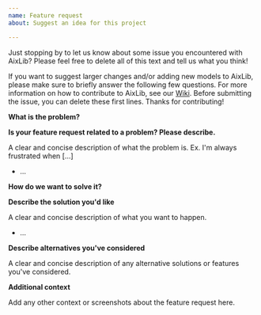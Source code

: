 ```yaml
---
name: Feature request
about: Suggest an idea for this project

---
```


Just stopping by to let us know about some issue you encountered with AixLib? Please feel free to delete all of this text and tell us what you think!

If you want to suggest larger changes and/or adding new models to AixLib, please make sure to briefly answer the following few questions. For more information on how to contribute to AixLib, see our [Wiki](https://github.com/RWTH-EBC/AixLib/wiki). Before submitting the issue, you can delete these first lines. Thanks for contributing!

**What is the problem?**

**Is your feature request related to a problem? Please describe.**

A clear and concise description of what the problem is. Ex. I'm always frustrated when [...]

- ...

**How do we want to solve it?**

**Describe the solution you'd like**

A clear and concise description of what you want to happen.

- ...

**Describe alternatives you've considered**

A clear and concise description of any alternative solutions or features you've considered.

**Additional context**

Add any other context or screenshots about the feature request here.
